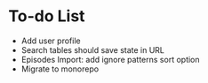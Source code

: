 # To-do List

- Add user profile
- Search tables should save state in URL
- Episodes Import: add ignore patterns sort option
- Migrate to monorepo
